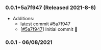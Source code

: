 ### 0.0.1+5a7f947 (Released 2021-8-6)
* Additions:
    * latest commit #5a7f947
    * [[#5a7f947](https://github.com/Freymaurer/office-fable/commit/5a7f9475b1fd7b2960d3476feff9348ce98fbc93)] Initial commit :tada:

### 0.0.1 - 06/08/2021
